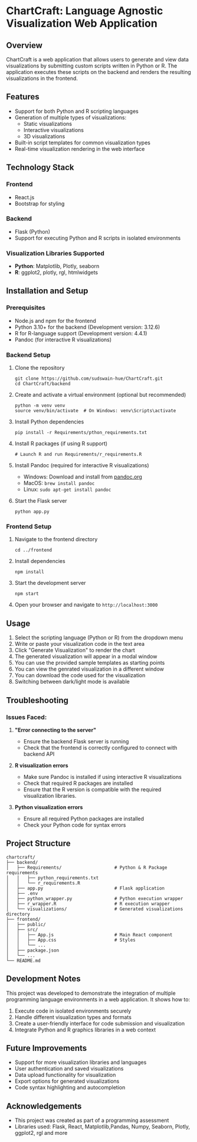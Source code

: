# ChartCraft: Language Agnostic Visualization Web Application

## Overview

ChartCraft is a web application that allows users to generate and view data visualizations by submitting custom scripts written in Python or R. The application executes these scripts on the backend and renders the resulting visualizations in the frontend.

## Features

- Support for both Python and R scripting languages
- Generation of multiple types of visualizations:
  - Static visualizations
  - Interactive visualizations
  - 3D visualizations
- Built-in script templates for common visualization types
- Real-time visualization rendering in the web interface

## Technology Stack

### Frontend
- React.js
- Bootstrap for styling

### Backend
- Flask (Python)
- Support for executing Python and R scripts in isolated environments

### Visualization Libraries Supported
- **Python**: Matplotlib, Plotly, seaborn
- **R**: ggplot2, plotly, rgl, htmlwidgets

## Installation and Setup

### Prerequisites
- Node.js and npm for the frontend
- Python 3.10+ for the backend (Development version: 3.12.6)
- R for R-language support (Development version: 4.4.1)
- Pandoc (for interactive R visualizations) 

### Backend Setup

1. Clone the repository
   ```
   git clone https://github.com/sudswain-hue/ChartCraft.git
   cd ChartCraft/backend
   ```

2. Create and activate a virtual environment (optional but recommended)
   ```
   python -m venv venv
   source venv/bin/activate  # On Windows: venv\Scripts\activate
   ```

3. Install Python dependencies
   ```
   pip install -r Requirements/pthon_requirements.txt
   ```

4. Install R packages (if using R support)
   ```
   # Launch R and run Requirements/r_requirements.R
   ```

5. Install Pandoc (required for interactive R visualizations)
   - Windows: Download and install from [pandoc.org](https://pandoc.org/installing.html)
   - MacOS: `brew install pandoc`
   - Linux: `sudo apt-get install pandoc`

6. Start the Flask server
   ```
   python app.py
   ```

### Frontend Setup

1. Navigate to the frontend directory
   ```
   cd ../frontend
   ```

2. Install dependencies
   ```
   npm install
   ```

3. Start the development server
   ```
   npm start
   ```

4. Open your browser and navigate to `http://localhost:3000`

## Usage

1. Select the scripting language (Python or R) from the dropdown menu
2. Write or paste your visualization code in the text area
3. Click "Generate Visualization" to render the chart
4. The generated visualization will appear in a modal window
5. You can use the provided sample templates as starting points
6. You can view the genrated visualization in a different window
7. You can download the code used for the visualization
8. Switching between dark/light mode is available

## Troubleshooting

### Issues Faced:

1. **"Error connecting to the server"**
   - Ensure the backend Flask server is running
   - Check that the frontend is correctly configured to connect with  backend API

2. **R visualization errors**
   - Make sure Pandoc is installed if using interactive R visualizations
   - Check that required R packages are installed
   - Ensure that the R version is compatible with the required visualization libraries.

3. **Python visualization errors**
   - Ensure all required Python packages are installed
   - Check your Python code for syntax errors

## Project Structure

```
chartcraft/
├── backend/
│   ├── Requirements/                    # Python & R Package requirements
│   │   ├── python_requirements.txt
│   │   └── r_requirements.R
│   ├── app.py                           # Flask application
│   ├── .env                             
│   ├── python_wrapper.py                # Python execution wrapper
│   ├── r_wrapper.R                      # R execution wrapper
│   └── visualizations/                  # Generated visualizations directory
├── frontend/
│   ├── public/
│   ├── src/
│   │   ├── App.js                       # Main React component
│   │   ├── App.css                      # Styles
│   │   └── ...
│   ├── package.json
│   └── ...
└── README.md
```

## Development Notes

This project was developed to demonstrate the integration of multiple programming language environments in a web application. It shows how to:

1. Execute code in isolated environments securely
2. Handle different visualization types and formats
3. Create a user-friendly interface for code submission and visualization
4. Integrate Python and R graphics libraries in a web context

## Future Improvements

- Support for more visualization libraries and languages
- User authentication and saved visualizations
- Data upload functionality for visualization
- Export options for generated visualizations
- Code syntax highlighting and autocompletion

## Acknowledgements

- This project was created as part of a programming assessment
- Libraries used: Flask, React, Matplotlib,Pandas, Numpy, Seaborn, Plotly, ggplot2, rgl and more